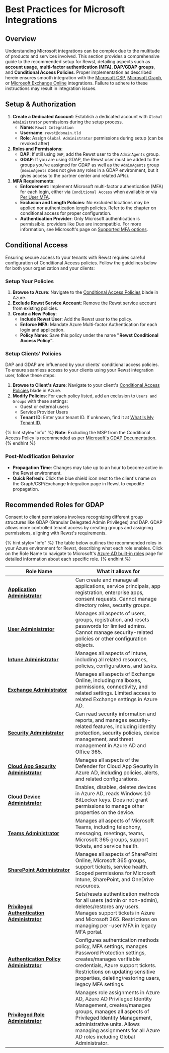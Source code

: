 # Best Practices for Microsoft Integrations

## Overview

Understanding Microsoft integrations can be complex due to the multitude of products and services involved. This section provides a comprehensive guide to the recommended setup for Rewst, detailing aspects such as **account usage**, **multi-factor authentication (MFA)**, **DAP/GDAP** **groups**, and **Conditional Access Policies**. Proper implementation as described herein ensures smooth integration with the [Microsoft CSP](microsoft-csp/), [Microsoft Graph](microsoft-graph/), or [Microsoft Exchange Online](../mail/microsoft-exchange-online/) integrations. Failure to adhere to these instructions may result in integration issues.

## **Setup & Authorization**

1. **Create a Dedicated Account**: Establish a dedicated account with `Global Administrator` permissions during the setup process.
   * **Name**: `Rewst Integration`
   * **Username**: `rewst@domain.tld`
   * **Role**: Assign `Global Administrator` permissions during setup (can be revoked after)
2. **Roles and Permissions**:
   * **DAP**: If still using `DAP`, add the Rewst user to the `AdminAgents` group.
   * **GDAP**: If you are using GDAP, the Rewst user must be added to the groups you've assigned for GDAP as well as the `AdminAgents` group (`AdminAgents` does not give any roles in a GDAP environment, but it gives access to the partner center and related APIs).
3. **MFA Requirements**:
   * **Enforcement**: Implement Microsoft multi-factor authentication (MFA) for each login, either via `Conditional Access` when available or via [Per User MFA](https://account.activedirectory.windowsazure.com/UserManagement/MultifactorVerification.aspx).
   * **Exclusion and Length Policies**: No excluded locations may be applied nor authentication length policies. Refer to the chapter on conditional access for proper configuration.
   * **Authentication Provider**: Only Microsoft authentication is permissible. providers like Duo are incompatible. For more information, see Microsoft's page on [Supported MFA options](https://learn.microsoft.com/en-us/partner-center/partner-security-requirements-mandating-mfa#supported-mfa-options).

## Conditional Access

Ensuring secure access to your tenants with Rewst requires careful configuration of Conditional Access policies. Follow the guidelines below for both your organization and your clients:

### **Setup Your Policies**

1. **Browse to Azure**: Navigate to the [Conditional Access Policies](https://portal.azure.com/#view/Microsoft\_AAD\_ConditionalAccess/ConditionalAccessBlade/\~/Policies) blade in Azure..
2. **Exclude Rewst Service Account**: Remove the Rewst service account from existing policies.
3. **Create a New Policy**:
   * **Include Rewst User**: Add the Rewst user to the policy.
   * **Enforce MFA**: Mandate Azure Multi-factor Authentication for each login and application.
   * **Policy Name**: Save this policy under the name **"Rewst Conditional Access Policy".**

### **Setup Clients' Policies**

DAP and GDAP are influenced by your clients' conditional access policies. To ensure seamless access to your clients using your Rewst integration user, follow these steps:

1. **Browse to Client's Azure**: Navigate to your client's [Conditional Access Policies](https://portal.azure.com/#view/Microsoft\_AAD\_ConditionalAccess/ConditionalAccessBlade/\~/Policies) blade in Azure.
2. **Modify Policies**: For each policy listed, add an exclusion to `Users and Groups` with these settings:
   * Guest or external users
   * Service Provider Users
   * **Tenant ID**: Enter your tenant ID. If unknown, find it at [What Is My Tenant ID](https://whatismytenantid.com/).

{% hint style="info" %}
**Note**: Excluding the MSP from the Conditional Access Policy is recommended as per [Microsoft's GDAP Documentation](https://learn.microsoft.com/en-us/partner-center/gdap-faq#what-is-the-recommended-next-step-if-the-conditional-access-policy-set-by-the-customer-blocks-all-external-access-including-csps-access-aobo-to-the-customers-tenant).
{% endhint %}

### Post-Modification Behavior

* **Propagation Time**: Changes may take up to an hour to become active in the Rewst environment.
* **Quick Refresh**: Click the blue shield icon next to the client's name on the Graph/CSP/Exchange Integration page in Rewst to expedite propagation.

## Recommended Roles for GDAP

Consent to client permissions involves recognizing different group structures like GDAP (Granular Delegated Admin Privileges) and DAP. GDAP allows more controlled tenant access by creating groups and assigning permissions, aligning with Rewst's requirements.

{% hint style="info" %}
The table below outlines the recommended roles in your Azure environment for Rewst, describing what each role enables. Click on the Role Name to navigate to Microsoft's [Azure AD built-in roles](https://learn.microsoft.com/en-us/azure/active-directory/roles/permissions-reference#cloud-app-security-administrator) page for detailed information about each specific role.
{% endhint %}

<table data-full-width="false"><thead><tr><th width="199">Role Name</th><th>What it allows for</th></tr></thead><tbody><tr><td><a href="https://learn.microsoft.com/en-us/azure/active-directory/roles/permissions-reference#application-administrator"><strong>Application Administrator</strong></a></td><td>Can create and manage all applications, service principals, app registration, enterprise apps, consent requests. Cannot manage directory roles, security groups.</td></tr><tr><td><a href="https://learn.microsoft.com/en-us/azure/active-directory/roles/permissions-reference#user-administrator"><strong>User Administrator</strong></a></td><td>Manages all aspects of users, groups, registration, and resets passwords for limited admins. Cannot manage security-related policies or other configuration objects.</td></tr><tr><td><a href="https://learn.microsoft.com/en-us/azure/active-directory/roles/permissions-reference#intune-administrator"><strong>Intune Administrator</strong></a></td><td>Manages all aspects of Intune, including all related resources, policies, configurations, and tasks.</td></tr><tr><td><a href="https://learn.microsoft.com/en-us/azure/active-directory/roles/permissions-reference#exchange-administrator"><strong>Exchange Administrator</strong></a></td><td>Manages all aspects of Exchange Online, including mailboxes, permissions, connectivity, and related settings. Limited access to related Exchange settings in Azure AD.</td></tr><tr><td><a href="https://learn.microsoft.com/en-us/azure/active-directory/roles/permissions-reference#security-administrator"><strong>Security Administrator</strong></a></td><td>Can read security information and reports, and manages security-related features, including identity protection, security policies, device management, and threat management in Azure AD and Office 365.</td></tr><tr><td><a href="https://learn.microsoft.com/en-us/azure/active-directory/roles/permissions-reference#cloud-app-security-administrator"><strong>Cloud App Security Administrator</strong></a></td><td>Manages all aspects of the Defender for Cloud App Security in Azure AD, including policies, alerts, and related configurations.</td></tr><tr><td><a href="https://learn.microsoft.com/en-us/azure/active-directory/roles/permissions-reference#cloud-device-administrator"><strong>Cloud Device Administrator</strong></a></td><td>Enables, disables, deletes devices in Azure AD, reads Windows 10 BitLocker keys. Does not grant permissions to manage other properties on the device.</td></tr><tr><td><a href="https://learn.microsoft.com/en-us/azure/active-directory/roles/permissions-reference#teams-administrator"><strong>Teams Administrator</strong></a></td><td>Manages all aspects of Microsoft Teams, including telephony, messaging, meetings, teams, Microsoft 365 groups, support tickets, and service health.</td></tr><tr><td><a href="https://learn.microsoft.com/en-us/azure/active-directory/roles/permissions-reference#sharepoint-administrator"><strong>SharePoint Administrator</strong></a></td><td>Manages all aspects of SharePoint Online, Microsoft 365 groups, support tickets, service health. Scoped permissions for Microsoft Intune, SharePoint, and OneDrive resources.</td></tr><tr><td><a href="https://learn.microsoft.com/en-us/azure/active-directory/roles/permissions-reference#privileged-authentication-administrator"><strong>Privileged Authentication Administrator</strong></a></td><td>Sets/resets authentication methods for all users (admin or non-admin), deletes/restores any users. Manages support tickets in Azure and Microsoft 365. Restrictions on managing per-user MFA in legacy MFA portal.</td></tr><tr><td><a href="https://learn.microsoft.com/en-us/azure/active-directory/roles/permissions-reference#authentication-policy-administrator"><strong>Authentication Policy Administrator</strong></a></td><td>Configures authentication methods policy, MFA settings, manages Password Protection settings, creates/manages verifiable credentials, Azure support tickets. Restrictions on updating sensitive properties, deleting/restoring users, legacy MFA settings.</td></tr><tr><td><a href="https://learn.microsoft.com/en-us/azure/active-directory/roles/permissions-reference#privileged-role-administrator"><strong>Privileged Role Administrator</strong></a></td><td>Manages role assignments in Azure AD, Azure AD Privileged Identity Management, creates/manages groups, manages all aspects of Privileged Identity Management, administrative units. Allows managing assignments for all Azure AD roles including Global Administrator.</td></tr></tbody></table>
